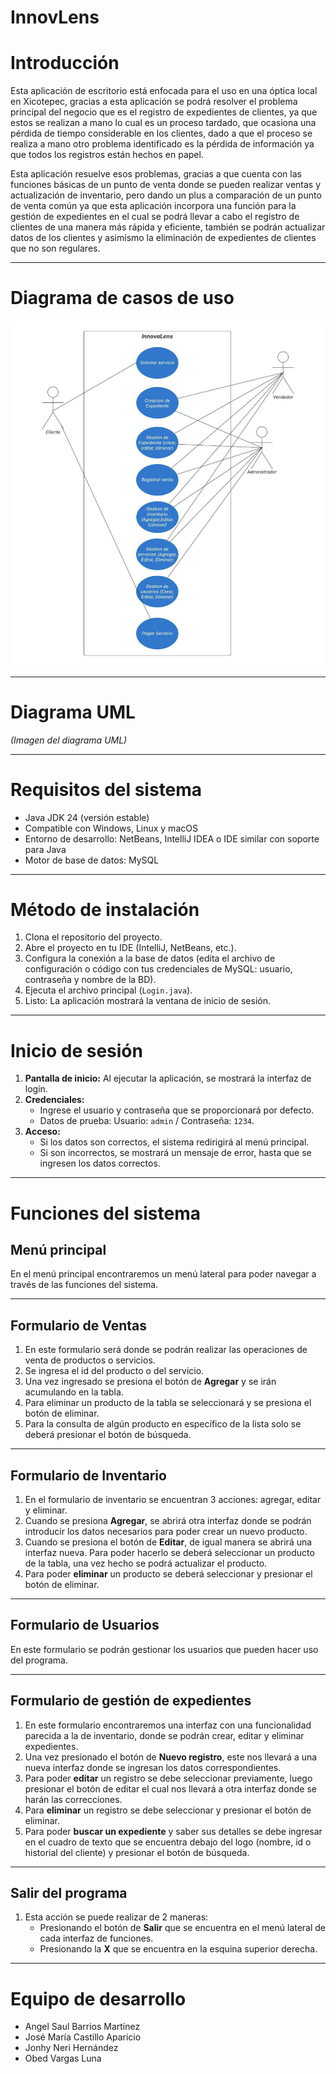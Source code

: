 # InnovLens



# Introducción

Esta aplicación de escritorio está enfocada para el uso en una óptica local en Xicotepec, gracias a esta aplicación se podrá resolver el problema principal del negocio que es el registro de expedientes de clientes, ya que estos se realizan a mano lo cual es un proceso tardado, que ocasiona una pérdida de tiempo considerable en los clientes, dado a que el proceso se realiza a mano otro problema identificado es la pérdida de información ya que todos los registros están hechos en papel.

Esta aplicación resuelve esos problemas, gracias a que cuenta con las funciones básicas de un punto de venta donde se pueden realizar ventas y actualización de inventario, pero dando un plus a comparación de un punto de venta común ya que esta aplicación incorpora una función para la gestión de expedientes en el cual se podrá llevar a cabo el registro de clientes de una manera más rápida y eficiente, también se podrán actualizar datos de los clientes y asimismo la eliminación de expedientes de clientes que no son regulares.

---

# Diagrama de casos de uso

![Diagrama casos de uso](assets/Casosdeuso.jpeg)

---

# Diagrama UML

*(Imagen del diagrama UML)*

---

# Requisitos del sistema

- Java JDK 24 (versión estable)
- Compatible con Windows, Linux y macOS
- Entorno de desarrollo: NetBeans, IntelliJ IDEA o IDE similar con soporte para Java
- Motor de base de datos: MySQL

---

# Método de instalación

1. Clona el repositorio del proyecto.
2. Abre el proyecto en tu IDE (IntelliJ, NetBeans, etc.).
3. Configura la conexión a la base de datos (edita el archivo de configuración o código con tus credenciales de MySQL: usuario, contraseña y nombre de la BD).
4. Ejecuta el archivo principal (`Login.java`).
5. Listo: La aplicación mostrará la ventana de inicio de sesión.

---

# Inicio de sesión

1. **Pantalla de inicio:** Al ejecutar la aplicación, se mostrará la interfaz de login.  
2. **Credenciales:**  
   - Ingrese el usuario y contraseña que se proporcionará por defecto.  
   - Datos de prueba: Usuario: `admin` / Contraseña: `1234`.  
3. **Acceso:**  
   - Si los datos son correctos, el sistema redirigirá al menú principal.  
   - Si son incorrectos, se mostrará un mensaje de error, hasta que se ingresen los datos correctos.

---

# Funciones del sistema

## Menú principal

En el menú principal encontraremos un menú lateral para poder navegar a través de las funciones del sistema.

---

## Formulario de Ventas

1. En este formulario será donde se podrán realizar las operaciones de venta de productos o servicios.
2. Se ingresa el id del producto o del servicio.
3. Una vez ingresado se presiona el botón de **Agregar** y se irán acumulando en la tabla.
4. Para eliminar un producto de la tabla se seleccionará y se presiona el botón de eliminar.
5. Para la consulta de algún producto en específico de la lista solo se deberá presionar el botón de búsqueda.

---

## Formulario de Inventario

1. En el formulario de inventario se encuentran 3 acciones: agregar, editar y eliminar.
2. Cuando se presiona **Agregar**, se abrirá otra interfaz donde se podrán introducir los datos necesarios para poder crear un nuevo producto.
3. Cuando se presiona el botón de **Editar**, de igual manera se abrirá una interfaz nueva. Para poder hacerlo se deberá seleccionar un producto de la tabla, una vez hecho se podrá actualizar el producto.
4. Para poder **eliminar** un producto se deberá seleccionar y presionar el botón de eliminar.

---

## Formulario de Usuarios

En este formulario se podrán gestionar los usuarios que pueden hacer uso del programa.

---

## Formulario de gestión de expedientes

1. En este formulario encontraremos una interfaz con una funcionalidad parecida a la de inventario, donde se podrán crear, editar y eliminar expedientes.
2. Una vez presionado el botón de **Nuevo registro**, este nos llevará a una nueva interfaz donde se ingresan los datos correspondientes.
3. Para poder **editar** un registro se debe seleccionar previamente, luego presionar el botón de editar el cual nos llevará a otra interfaz donde se harán las correcciones.
4. Para **eliminar** un registro se debe seleccionar y presionar el botón de eliminar.
5. Para poder **buscar un expediente** y saber sus detalles se debe ingresar en el cuadro de texto que se encuentra debajo del logo (nombre, id o historial del cliente) y presionar el botón de búsqueda.

---

## Salir del programa

1. Esta acción se puede realizar de 2 maneras:
   - Presionando el botón de **Salir** que se encuentra en el menú lateral de cada interfaz de funciones.  
   - Presionando la **X** que se encuentra en la esquina superior derecha.  

---

# Equipo de desarrollo

- Angel Saul Barrios Martínez
- José María Castillo Aparicio
- Jonhy Neri Hernández
- Obed Vargas Luna


